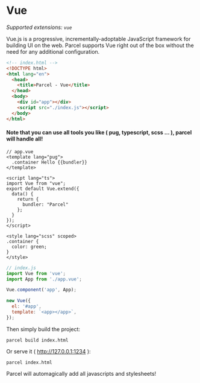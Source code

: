 # Vue

_Supported extensions: `vue`_

Vue.js is a progressive, incrementally-adoptable JavaScript framework for building UI on the web. Parcel supports Vue right out of the box without the need for any additional configuration.

```html
<!-- index.html -->
<!DOCTYPE html>
<html lang="en">
  <head>
    <title>Parcel - Vue</title>
  </head>
  <body>
    <div id="app"></div>
    <script src="./index.js"></script>
  </body>
</html>

```

#### Note that you can use all tools you like ( pug, typescript, scss ... ), parcel will handle all!
```vue
// app.vue
<template lang="pug">
  .container Hello {{bundler}}
</template>

<script lang="ts">
import Vue from "vue";
export default Vue.extend({
  data() {
    return {
      bundler: "Parcel"
    };
  }
});
</script>

<style lang="scss" scoped>
.container {
  color: green;
}
</style>

```

```js
// index.js
import Vue from 'vue';
import App from './app.vue';

Vue.component('app', App);

new Vue({
  el: '#app',
  template: `<app></app>`,
});

```

Then simply build the project:
```
parcel build index.html
```
Or serve it ( http://127.0.0.1:1234 ):
```
parcel index.html
```

Parcel will automagically add all javascripts and stylesheets!
